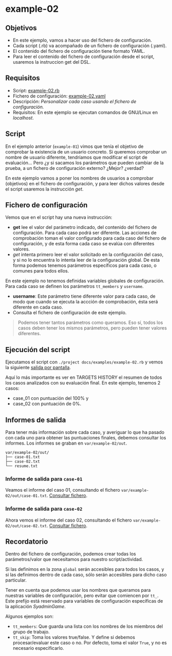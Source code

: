 

# example-02

## Objetivos

* En este ejemplo, vamos a hacer uso del fichero de configuración.
* Cada script (.rb) va acompañado de un fichero de configuración (.yaml).
* El contenido del fichero de configuración tiene formato YAML.
* Para leer el contenido del fichero de configuración desde el script,
  usaremos la instruccion get del DSL.

## Requisitos

* Script: [example-02.rb](https://github.com/dvarrui/teuton-challenges/tree/master/docs/examples/example-02.rb)
* Fichero de configuración: [example-02.yaml](https://github.com/dvarrui/teuton-challenges/tree/master/docs/examples/example-02.yaml)
* Descripción: *Personalizar cada caso usando el fichero de configuración.*
* Requisitos: En este ejemplo se ejecutan comandos de GNU/Linux en *localhost*.

## Script

En el ejemplo anterior (`example-01`) vimos que tenía el objetivo de
comprobar la existencia de un usuario concreto. Si queremos comprobar
un nombre de usuario diferente, tendríamos que modificar el script de
evaluación... Pero ¿y si sacamos los parámetros que pueden cambiar
de la prueba, a un fichero de configuración externo? ¿Mejor? ¿verdad?

En este ejemplo vamos a poner los nombres de usuarios a comprobar (objetivos)
en el fichero de configuración, y para leer dichos valores desde el script usaremos
la instrucción *get*.

## Fichero de configuración

Vemos que en el script hay una nueva instrucción:
* **get** lee el valor del parámetro indicado, del contenido del fichero
de configuración. Para cada caso podrá ser diferente. Las acciones de
comprobación toman el valor configurado para cada caso del fichero
de configuración, y de esta forma cada caso se evalúa con diferentes valores.
* *get* intenta primero leer el valor solicitado en la configuración del caso,
y si no lo encuentra lo intenta leer de la configuración global. De esta forma
podemos tenemos parámetros específicos para cada caso, o comunes para todos
ellos.

En este ejemplo no tenemos definidas variables globales de configuración.
Para cada caso se definen los parámetros `tt_members` y `username`.
* **username**: Este parámetro tiene diferente valor para cada caso, de modo
que cuando se ejecuta la accción de comprobación, ésta será diferente en cada
caso.
* Consulta el fichero de configuración de este ejemplo.

> Podemos tener tantos parámetros como queramos. Eso sí, todos los casos deben
tener los mismos parámetros, pero pueden tener valores diferentes.

## Ejecución del script

Ejecutamos el script con `./project docs/examples/example-02.rb` y vemos la
siguiente [salida por pantalla](./resume.txt).

Aquí lo más importante es ver en TARGETS HISTORY el resumen de todos los casos analizados
con su evaluación final. En este ejemplo, tenemos 2 casos:
* case_01 con puntuación del 100% y
* case_02 con puntuación de 0%.

## Informes de salida

Para tener más información sobre cada caso, y averiguar lo que ha pasado
con cada uno para obtener las puntuaciones finales, debemos consultar
los informes. Los informes se graban en `var/example-02/out`.

```
var/example-02/out/
├── case-01.txt
├── case-02.txt
└── resume.txt
```

### Informe de salida para `case-01`

Veamos el informe del caso 01, consultando el fichero `var/example-02/out/case-01.txt`.
[Consultar fichero](./case-01.txt).

### Informe de salida para `case-02`
Ahora vemos el informe del caso 02, consultando el fichero `var/example-02/out/case-02.txt`.
[Consultar fichero](./case-02.txt).

## Recordatorio

Dentro del fichero de configuración, podemos crear todas los parámetros/valor
que necesitamos para nuestro script/actividad.

Si las definimos en la zona `global` serán accesibles para todos los casos, y
si las definimos dentro de cada caso, sólo serán accesibles para dicho
caso particular.

Tener en cuenta que podemos usar los nombres que queramos para nuestras variables
de configuración, pero evitar que comiencen por `tt_`. Este prefijo está reservado
para variables de configuración específicas de la aplicación *SyadminGame*.

Algunos ejemplos son:
* `tt_members`: Que guarda una lista con los nombres de los miembros del grupo de trabajo.
* `tt_skip`: Toma los valores true/false. Y define si debemos procesar/evaluar este caso o no.
Por defecto, toma el valor `True`, y no es necesario especificarlo.
